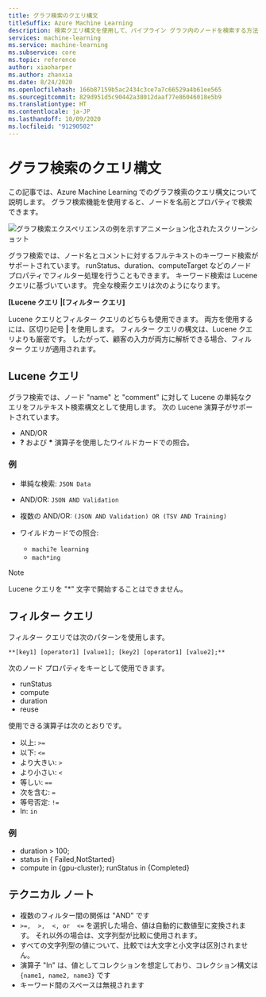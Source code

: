 ```yaml
---
title: グラフ検索のクエリ構文
titleSuffix: Azure Machine Learning
description: 検索クエリ構文を使用して、パイプライン グラフ内のノードを検索する方法について説明します。
services: machine-learning
ms.service: machine-learning
ms.subservice: core
ms.topic: reference
author: xiaoharper
ms.author: zhanxia
ms.date: 8/24/2020
ms.openlocfilehash: 166b87159b5ac2434c3ce7a7c66529a4b61ee565
ms.sourcegitcommit: 829d951d5c90442a38012daaf77e86046018e5b9
ms.translationtype: HT
ms.contentlocale: ja-JP
ms.lasthandoff: 10/09/2020
ms.locfileid: "91290502"
---
```

# <a name="graph-search-query-syntax"></a>グラフ検索のクエリ構文

この記事では、Azure Machine Learning でのグラフ検索のクエリ構文について説明します。 グラフ検索機能を使用すると、ノードを名前とプロパティで検索できます。 

 ![グラフ検索エクスペリエンスの例を示すアニメーション化されたスクリーンショット](media/search/graph-search.gif)

グラフ検索では、ノード名とコメントに対するフルテキストのキーワード検索がサポートされています。 runStatus、duration、computeTarget などのノード プロパティでフィルター処理を行うこともできます。 キーワード検索は Lucene クエリに基づいています。 完全な検索クエリは次のようになります。  

**[Lucene クエリ |[フィルター クエリ]** 

Lucene クエリとフィルター クエリのどちらも使用できます。 両方を使用するには、区切り記号 **|** を使用します。 フィルター クエリの構文は、Lucene クエリよりも厳密です。 したがって、顧客の入力が両方に解析できる場合、フィルター クエリが適用されます。

 

## <a name="lucene-query"></a>Lucene クエリ

グラフ検索では、ノード "name" と "comment" に対して Lucene の単純なクエリをフルテキスト検索構文として使用します。 次の Lucene 演算子がサポートされています。

 
- AND/OR
- **?** および **\*** 演算子を使用したワイルドカードでの照合。

### <a name="examples"></a>例

- 単純な検索: `JSON Data`

- AND/OR: `JSON AND Validation`

- 複数の AND/OR: `(JSON AND Validation) OR (TSV AND Training)`

 
- ワイルドカードでの照合: 
    - `machi?e learning`
    - `mach*ing`
 
>[!NOTE]
> Lucene クエリを "*" 文字で開始することはできません。

##  <a name="filter-query"></a>フィルター クエリ

 
フィルター クエリでは次のパターンを使用します。
 
`**[key1] [operator1] [value1]; [key2] [operator1] [value2];**`

 
次のノード プロパティをキーとして使用できます。

- runStatus
- compute
- duration
- reuse

使用できる演算子は次のとおりです。

- 以上: `>=`
- 以下: `<=`
- より大きい: `>`
- より小さい: `<`
- 等しい: `==`
- 次を含む: `=`
- 等号否定: `!=`
- In: `in`

 
 

### <a name="example"></a>例

- duration > 100;
- status in { Failed,NotStarted}
- compute in {gpu-cluster}; runStatus in {Completed}

## <a name="technical-notes"></a>テクニカル ノート

- 複数のフィルター間の関係は "AND" です
- `>=,  >,  <, or  <=` を選択した場合、値は自動的に数値型に変換されます。 それ以外の場合は、文字列型が比較に使用されます。
- すべての文字列型の値について、比較では大文字と小文字は区別されません。
- 演算子 "In" は、値としてコレクションを想定しており、コレクション構文は `{name1, name2, name3}` です
- キーワード間のスペースは無視されます